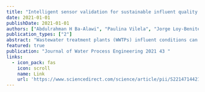 ```yaml
---
title: "Intelligent sensor validation for sustainable influent quality monitoring in wastewater treatment plants using stacked denoising autoencoders"
date: 2021-01-01
publishDate: 2021-01-01
authors: ["Abdulrahman H Ba-Alawi", "Paulina Vilela", "Jorge Loy-Benitez", "SungKu Heo", "ChangKyoo Yoo"]
publication_types: ["2"]
abstract: "Wastewater treatment plants (WWTPs) influent conditions can dramatically affect a treatment unit's state and effluent quality. WWTP sensors may record faulty measurements due to abnormal events or the malfunction of the system, leading to serious problems in the system's operation and the violation of effluent discharge standards. Therefore, automatic fault detection and faulty data reconciliation are crucial for an efficient and stable WWTP monitoring. In this study, a holistic framework for sensor validation of WWTP influent conditions is presented considering the non-linearity, measurement noise, and complexity of the WWTP's data. A stacked denoising autoencoder (SDAE) model is proposed to detect, identify, and reconcile faulty data based on data from a real WWTP in South Korea. The proposed SDAE architecture presented a detection rate (DR) between 74% and 98%. The faulty sensor was identified using …"
featured: true
publication: "Journal of Water Process Engineering 2021 43 "
links:
  - icon_pack: fas
    icon: scroll
    name: Link
    url: 'https://www.sciencedirect.com/science/article/pii/S2214714421002932'
---
```

